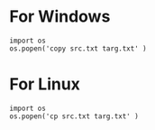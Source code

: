 
# For Windows

```
import os
os.popen('copy src.txt targ.txt' )
```

# For Linux

```
import os
os.popen('cp src.txt targ.txt' )
```
